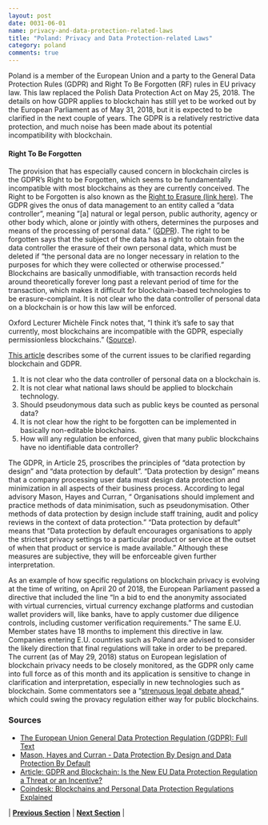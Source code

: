 ```yaml
---
layout: post
date: 0031-06-01
name: privacy-and-data-protection-related-laws
title: "Poland: Privacy and Data Protection-related Laws"
category: poland
comments: true
---
```


Poland is a member of the European Union and a party to the General Data Protection Rules (GDPR) and Right To Be Forgotten (RF) rules in EU privacy law. This law replaced the Polish Data Protection Act on May 25, 2018. The details on how GDPR applies to blockchain has still yet to be worked out by the European Parliament as of May 31, 2018, but it is expected to be clarified in the next couple of years. The GDPR is a relatively restrictive data protection, and much noise has been made about its potential incompatibility with blockchain. 

#### Right To Be Forgotten
The provision that has especially caused concern in blockchain circles is the GDPR’s Right to be Forgotten, which seems to be fundamentally incompatible with most blockchains as they are currently conceived. The Right to be Forgotten is also known as the [Right to Erasure (link here)](https://gdpr-info.eu/art-17-gdpr/). The GDPR  gives the onus of data management to an entity called a “data controller”, meaning ”[a] natural or legal person, public authority, agency or other body which, alone or jointly with others, determines the purposes and means of the processing of personal data.” ([GDPR](https://gdpr-info.eu/art-4-gdpr/)). The right to be forgotten says that the subject of the data has a right to obtain from the data controller the erasure of their own personal data, which must be deleted if “the personal data are no longer necessary in relation to the purposes for which they were collected or otherwise processed.” Blockchains are basically unmodifiable, with transaction records held around theoretically forever long past a relevant period of time for the transaction, which makes it difficult for blockchain-based technologies to be erasure-complaint. It is not clear who the data controller of personal data on a blockchain is or how this law will be enforced.

Oxford Lecturer Michèle Finck notes that, “I think it’s safe to say that currently, most blockchains are incompatible with the GDPR, especially permissionless blockchains.” ([Source](https://www.newsbtc.com/2018/04/06/what-does-the-eus-gdpr-mean-for-blockchain/)). 

[This article](https://www.coindesk.com/blockchains-personal-data-protection-regulations-explained/) describes some of the current issues to be clarified regarding blockchain and GDPR.
1. It is not clear who the data controller of personal data on a blockchain is.
1. It is not clear what national laws should be applied to blockchain technology.
1. Should pseudonymous data such as public keys be counted as personal data?
1. It is not clear how the right to be forgotten can be implemented in basically non-editable blockchains.
1. How will any regulation be enforced, given that many public blockchains have no identifiable data controller?

The GDPR, in Article 25, proscribes the principles of “data protection by design” and “data protection by default”. “Data protection by design” means that a company processing user data must design data protection and minimization in all aspects of their business process. According to legal advisory Mason, Hayes and Curran, “ Organisations should implement and practice methods of data minimisation, such as pseudonymisation. Other methods of data protection by design include staff training, audit and policy reviews in the context of data protection.” “Data protection by default” means that “Data protection by default encourages organisations to apply the strictest privacy settings to a particular product or service at the outset of when that product or service is made available.” Although these measures are subjective, they will be enforceable given further interpretation.

As an example of how specific regulations on blockchain privacy is evolving at the time of writing, on April 20 of 2018, the European Parliament passed a directive that included the line “In a bid to end the anonymity associated with virtual currencies, virtual currency exchange platforms and custodian wallet providers will, like banks, have to apply customer due diligence controls, including customer verification requirements.” The same E.U. Member states have 18 months to implement this directive in law. Companies entering E.U. countries such as Poland are advised to consider the likely direction that final regulations will take in order to be prepared. The current (as of May 29, 2018) status on European legislation of blockchain privacy needs to be closely monitored, as the GDPR only came into full force as of this month and its application is sensitive to change in clarification and interpretation, especially in new technologies such as blockchain. Some commentators see a “[strenuous legal debate ahead](https://cointelegraph.com/news/gdpr-and-blockchain-is-the-new-eu-data-protection-regulation-a-threat-or-an-incentive),” which could swing the provacy regulation either way for public blockchains.

### Sources
* [The European Union General Data Protection Regulation (GDPR): Full Text](https://gdpr-info.eu/)
* [Mason, Hayes and Curran - Data Protection By Design and Data Protection By Default](https://www.mhc.ie/latest/blog/edps-opinion-data-protection-by-design-and-default)
* [Article: GDPR and Blockchain: Is the New EU Data Protection Regulation a Threat or an Incentive?](https://cointelegraph.com/news/gdpr-and-blockchain-is-the-new-eu-data-protection-regulation-a-threat-or-an-incentive)
* [Coindesk: Blockchains and Personal Data Protection Regulations Explained](https://www.coindesk.com/blockchains-personal-data-protection-regulations-explained/)

| **[Previous Section](https://neo-project.github.io/global-blockchain-compliance-hub//poland/poland-securities-related-laws.html)** | **[Next Section](https://neo-project.github.io/global-blockchain-compliance-hub//poland/poland-final-liability.html)** |
